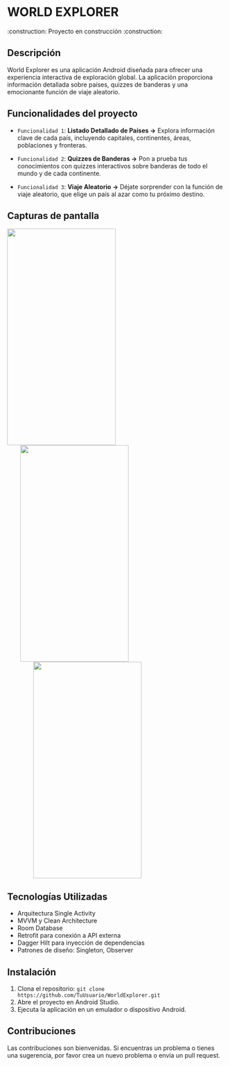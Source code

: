 # WORLD EXPLORER

<p>
:construction: Proyecto en construcción :construction:
</p>

## Descripción

World Explorer es una aplicación Android diseñada para ofrecer una experiencia interactiva de exploración global. La aplicación proporciona información detallada sobre países, quizzes de banderas y una emocionante función de viaje aleatorio.

## Funcionalidades del proyecto

- `Funcionalidad 1`: **Listado Detallado de Países ->** Explora información clave de cada país, incluyendo capitales, continentes, áreas, poblaciones y fronteras.

- `Funcionalidad 2`: **Quizzes de Banderas ->** Pon a prueba tus conocimientos con quizzes interactivos sobre banderas de todo el mundo y de cada continente.
  
- `Funcionalidad 3`: **Viaje Aleatorio ->** Déjate sorprender con la función de viaje aleatorio, que elige un país al azar como tu próximo destino.

## Capturas de pantalla

<img src="https://github.com/OspofeDeveloper/WorldExplorer/assets/126957247/e5976eea-58bb-49f6-a1f0-6077ebfbe386" width="250" height="500" hspace="0"/>
<img src="https://github.com/OspofeDeveloper/WorldExplorer/assets/126957247/4be206c2-cf94-41c2-a8a5-f0832cd95a1c" width="250" height="500" hspace="30"/>
<img src="https://github.com/OspofeDeveloper/WorldExplorer/assets/126957247/81bca442-3a9f-43cb-893b-b30314ba2cd1" width="250" height="500" hspace="60"/>

## Tecnologías Utilizadas

- Arquitectura Single Activity
- MVVM y Clean Architecture
- Room Database
- Retrofit para conexión a API externa
- Dagger Hilt para inyección de dependencias
- Patrones de diseño: Singleton, Observer

## Instalación

1. Clona el repositorio: `git clone https://github.com/TuUsuario/WorldExplorer.git`
2. Abre el proyecto en Android Studio.
3. Ejecuta la aplicación en un emulador o dispositivo Android.

## Contribuciones

Las contribuciones son bienvenidas. Si encuentras un problema o tienes una sugerencia, por favor crea un nuevo problema o envía un pull request.
